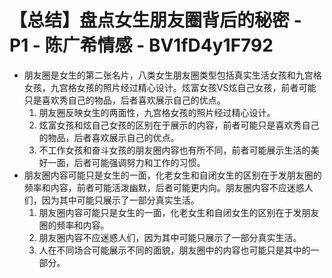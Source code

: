 # 【总结】盘点女生朋友圈背后的秘密 - P1 - 陈广希情感 - BV1fD4y1F792

-   朋友圈是女生的第二张名片，八类女生朋友圈类型包括真实生活女孩和九宫格女孩，九宫格女孩的照片经过精心设计。炫富女孩VS炫自己女孩，前者可能只是喜欢秀自己的物品，后者喜欢展示自己的优点。
    1.  朋友圈反映女生的两面性，九宫格女孩的照片经过精心设计。
    2.  炫富女孩和炫自己女孩的区别在于展示的内容，前者可能只是喜欢秀自己的物品，后者喜欢展示自己的优点。
    3.  不工作女孩和奋斗女孩的朋友圈内容也有所不同，前者可能展示生活的美好一面，后者可能强调努力和工作的习惯。
-   朋友圈内容可能只是女生的一面，化老女生和自闭女生的区别在于发朋友圈的频率和内容，前者可能活泼幽默，后者可能更内向。朋友圈内容不应迷惑人们，因为其中可能只展示了一部分真实生活。
    1.  朋友圈内容可能只是女生的一面，化老女生和自闭女生的区别在于发朋友圈的频率和内容。
    2.  朋友圈内容不应迷惑人们，因为其中可能只展示了一部分真实生活。
    3.  人在不同场合可能展示不同的面貌，朋友圈中的内容也可能只是其中的一部分。